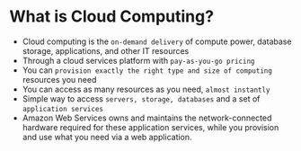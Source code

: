 # What is Cloud Computing?

- Cloud computing is the ```on-demand delivery``` of compute power, database storage,
applications, and other IT resources
- Through a cloud services platform with ```pay-as-you-go pricing```
- You can ```provision exactly the right type and size of computing``` resources you need
- You can access as many resources as you need, ```almost instantly```
- Simple way to access ```servers, storage, databases``` and a set of ```application services```
- Amazon Web Services owns and maintains the network-connected hardware
required for these application services, while you provision and use what you need
via a web application.